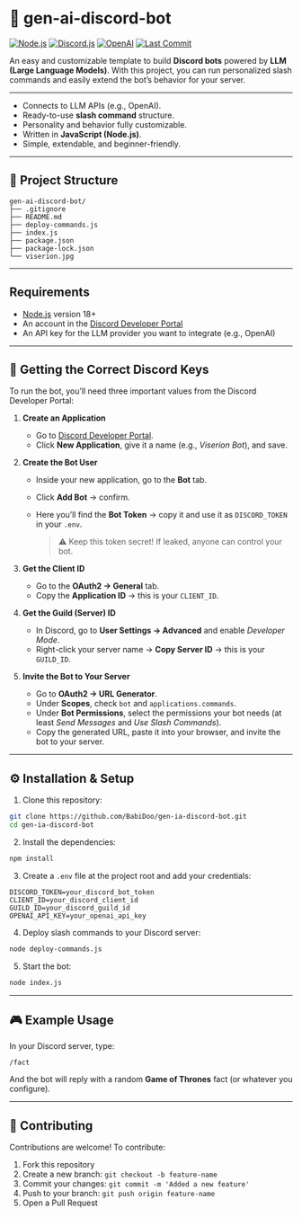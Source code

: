 # 🐉 gen-ai-discord-bot

[![Node.js](https://img.shields.io/badge/Node.js-18%2B-green?logo=node.js)](https://nodejs.org/)
[![Discord.js](https://img.shields.io/badge/discord.js-v14-blue?logo=discord)](https://discord.js.org/)
[![OpenAI](https://img.shields.io/badge/OpenAI-API-black?logo=openai)](https://openai.com/)
[![Last Commit](https://img.shields.io/github/last-commit/BabiDoo/gen-ia-discord-bot)](https://github.com/BabiDoo/gen-ia-discord-bot/commits/main)

An easy and customizable template to build **Discord bots** powered by **LLM (Large Language Models)**.
With this project, you can run personalized slash commands and easily extend the bot’s behavior for your server.

---

* Connects to LLM APIs (e.g., OpenAI).
* Ready-to-use **slash command** structure.
* Personality and behavior fully customizable.
* Written in **JavaScript (Node.js)**.
* Simple, extendable, and beginner-friendly.

---

## 📂 Project Structure

```
gen-ai-discord-bot/
├── .gitignore           
├── README.md            
├── deploy-commands.js   
├── index.js             
├── package.json         
├── package-lock.json    
└── viserion.jpg 
```

---

## Requirements

* [Node.js](https://nodejs.org/) version 18+
* An account in the [Discord Developer Portal](https://discord.com/developers/applications)
* An API key for the LLM provider you want to integrate (e.g., OpenAI)

---

## 🔑 Getting the Correct Discord Keys

To run the bot, you’ll need three important values from the Discord Developer Portal:

1. **Create an Application**

   * Go to [Discord Developer Portal](https://discord.com/developers/applications).
   * Click **New Application**, give it a name (e.g., *Viserion Bot*), and save.

2. **Create the Bot User**

   * Inside your new application, go to the **Bot** tab.
   * Click **Add Bot** → confirm.
   * Here you’ll find the **Bot Token** → copy it and use it as `DISCORD_TOKEN` in your `.env`.

     > ⚠️ Keep this token secret! If leaked, anyone can control your bot.

3. **Get the Client ID**

   * Go to the **OAuth2 → General** tab.
   * Copy the **Application ID** → this is your `CLIENT_ID`.

4. **Get the Guild (Server) ID**

   * In Discord, go to **User Settings → Advanced** and enable *Developer Mode*.
   * Right-click your server name → **Copy Server ID** → this is your `GUILD_ID`.

5. **Invite the Bot to Your Server**

   * Go to **OAuth2 → URL Generator**.
   * Under **Scopes**, check `bot` and `applications.commands`.
   * Under **Bot Permissions**, select the permissions your bot needs (at least *Send Messages* and *Use Slash Commands*).
   * Copy the generated URL, paste it into your browser, and invite the bot to your server.

---

## ⚙️ Installation & Setup

1. Clone this repository:

```bash
git clone https://github.com/BabiDoo/gen-ia-discord-bot.git
cd gen-ia-discord-bot
```

2. Install the dependencies:

```bash
npm install
```

3. Create a `.env` file at the project root and add your credentials:

```env
DISCORD_TOKEN=your_discord_bot_token
CLIENT_ID=your_discord_client_id
GUILD_ID=your_discord_guild_id
OPENAI_API_KEY=your_openai_api_key
```

4. Deploy slash commands to your Discord server:

```bash
node deploy-commands.js
```

5. Start the bot:

```bash
node index.js
```

---

## 🎮 Example Usage

In your Discord server, type:

```
/fact
```

And the bot will reply with a random **Game of Thrones** fact (or whatever you configure).

---

## 🤝 Contributing

Contributions are welcome!
To contribute:

1. Fork this repository
2. Create a new branch: `git checkout -b feature-name`
3. Commit your changes: `git commit -m 'Added a new feature'`
4. Push to your branch: `git push origin feature-name`
5. Open a Pull Request

